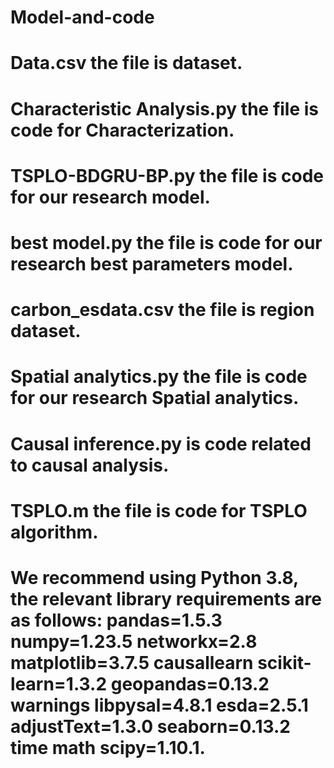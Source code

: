 # Model-and-code
# Data.csv the file is dataset.
# Characteristic Analysis.py the file is code for Characterization.
# TSPLO-BDGRU-BP.py the file is code for our research model.
# best model.py the file is code for our research best parameters model.
# carbon_esdata.csv the file is region dataset.
# Spatial analytics.py the file is code for our research Spatial analytics.
# Causal inference.py is code related to causal analysis.
# TSPLO.m the file is code for TSPLO algorithm.
# We recommend using Python 3.8, the relevant library requirements are as follows: pandas=1.5.3 numpy=1.23.5 networkx=2.8 matplotlib=3.7.5 causallearn scikit-learn=1.3.2 geopandas=0.13.2 warnings libpysal=4.8.1 esda=2.5.1 adjustText=1.3.0 seaborn=0.13.2 time math scipy=1.10.1. 
